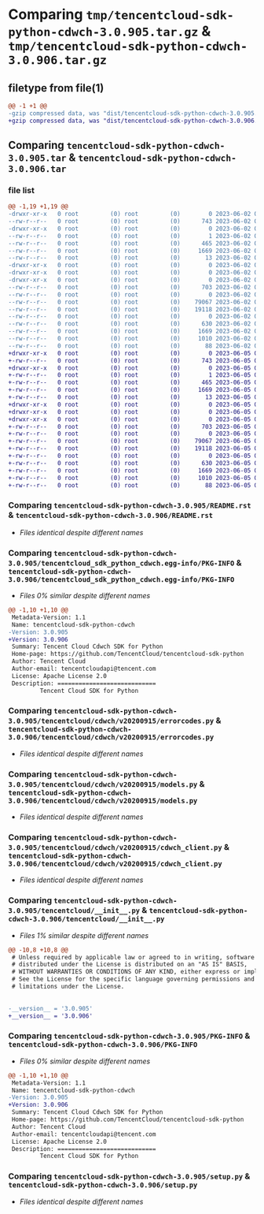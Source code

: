 # Comparing `tmp/tencentcloud-sdk-python-cdwch-3.0.905.tar.gz` & `tmp/tencentcloud-sdk-python-cdwch-3.0.906.tar.gz`

## filetype from file(1)

```diff
@@ -1 +1 @@
-gzip compressed data, was "dist/tencentcloud-sdk-python-cdwch-3.0.905.tar", last modified: Fri Jun  2 00:23:18 2023, max compression
+gzip compressed data, was "dist/tencentcloud-sdk-python-cdwch-3.0.906.tar", last modified: Mon Jun  5 00:29:29 2023, max compression
```

## Comparing `tencentcloud-sdk-python-cdwch-3.0.905.tar` & `tencentcloud-sdk-python-cdwch-3.0.906.tar`

### file list

```diff
@@ -1,19 +1,19 @@
-drwxr-xr-x   0 root         (0) root         (0)        0 2023-06-02 00:23:18.000000 tencentcloud-sdk-python-cdwch-3.0.905/
--rw-r--r--   0 root         (0) root         (0)      743 2023-06-02 00:23:18.000000 tencentcloud-sdk-python-cdwch-3.0.905/README.rst
-drwxr-xr-x   0 root         (0) root         (0)        0 2023-06-02 00:23:18.000000 tencentcloud-sdk-python-cdwch-3.0.905/tencentcloud_sdk_python_cdwch.egg-info/
--rw-r--r--   0 root         (0) root         (0)        1 2023-06-02 00:23:18.000000 tencentcloud-sdk-python-cdwch-3.0.905/tencentcloud_sdk_python_cdwch.egg-info/dependency_links.txt
--rw-r--r--   0 root         (0) root         (0)      465 2023-06-02 00:23:18.000000 tencentcloud-sdk-python-cdwch-3.0.905/tencentcloud_sdk_python_cdwch.egg-info/SOURCES.txt
--rw-r--r--   0 root         (0) root         (0)     1669 2023-06-02 00:23:18.000000 tencentcloud-sdk-python-cdwch-3.0.905/tencentcloud_sdk_python_cdwch.egg-info/PKG-INFO
--rw-r--r--   0 root         (0) root         (0)       13 2023-06-02 00:23:18.000000 tencentcloud-sdk-python-cdwch-3.0.905/tencentcloud_sdk_python_cdwch.egg-info/top_level.txt
-drwxr-xr-x   0 root         (0) root         (0)        0 2023-06-02 00:23:18.000000 tencentcloud-sdk-python-cdwch-3.0.905/tencentcloud/
-drwxr-xr-x   0 root         (0) root         (0)        0 2023-06-02 00:23:18.000000 tencentcloud-sdk-python-cdwch-3.0.905/tencentcloud/cdwch/
-drwxr-xr-x   0 root         (0) root         (0)        0 2023-06-02 00:23:18.000000 tencentcloud-sdk-python-cdwch-3.0.905/tencentcloud/cdwch/v20200915/
--rw-r--r--   0 root         (0) root         (0)      703 2023-06-02 00:23:18.000000 tencentcloud-sdk-python-cdwch-3.0.905/tencentcloud/cdwch/v20200915/errorcodes.py
--rw-r--r--   0 root         (0) root         (0)        0 2023-06-02 00:23:18.000000 tencentcloud-sdk-python-cdwch-3.0.905/tencentcloud/cdwch/v20200915/__init__.py
--rw-r--r--   0 root         (0) root         (0)    79067 2023-06-02 00:23:18.000000 tencentcloud-sdk-python-cdwch-3.0.905/tencentcloud/cdwch/v20200915/models.py
--rw-r--r--   0 root         (0) root         (0)    19118 2023-06-02 00:23:18.000000 tencentcloud-sdk-python-cdwch-3.0.905/tencentcloud/cdwch/v20200915/cdwch_client.py
--rw-r--r--   0 root         (0) root         (0)        0 2023-06-02 00:23:18.000000 tencentcloud-sdk-python-cdwch-3.0.905/tencentcloud/cdwch/__init__.py
--rw-r--r--   0 root         (0) root         (0)      630 2023-06-02 00:23:18.000000 tencentcloud-sdk-python-cdwch-3.0.905/tencentcloud/__init__.py
--rw-r--r--   0 root         (0) root         (0)     1669 2023-06-02 00:23:18.000000 tencentcloud-sdk-python-cdwch-3.0.905/PKG-INFO
--rw-r--r--   0 root         (0) root         (0)     1010 2023-06-02 00:23:18.000000 tencentcloud-sdk-python-cdwch-3.0.905/setup.py
--rw-r--r--   0 root         (0) root         (0)       88 2023-06-02 00:23:18.000000 tencentcloud-sdk-python-cdwch-3.0.905/setup.cfg
+drwxr-xr-x   0 root         (0) root         (0)        0 2023-06-05 00:29:29.000000 tencentcloud-sdk-python-cdwch-3.0.906/
+-rw-r--r--   0 root         (0) root         (0)      743 2023-06-05 00:29:28.000000 tencentcloud-sdk-python-cdwch-3.0.906/README.rst
+drwxr-xr-x   0 root         (0) root         (0)        0 2023-06-05 00:29:29.000000 tencentcloud-sdk-python-cdwch-3.0.906/tencentcloud_sdk_python_cdwch.egg-info/
+-rw-r--r--   0 root         (0) root         (0)        1 2023-06-05 00:29:29.000000 tencentcloud-sdk-python-cdwch-3.0.906/tencentcloud_sdk_python_cdwch.egg-info/dependency_links.txt
+-rw-r--r--   0 root         (0) root         (0)      465 2023-06-05 00:29:29.000000 tencentcloud-sdk-python-cdwch-3.0.906/tencentcloud_sdk_python_cdwch.egg-info/SOURCES.txt
+-rw-r--r--   0 root         (0) root         (0)     1669 2023-06-05 00:29:29.000000 tencentcloud-sdk-python-cdwch-3.0.906/tencentcloud_sdk_python_cdwch.egg-info/PKG-INFO
+-rw-r--r--   0 root         (0) root         (0)       13 2023-06-05 00:29:29.000000 tencentcloud-sdk-python-cdwch-3.0.906/tencentcloud_sdk_python_cdwch.egg-info/top_level.txt
+drwxr-xr-x   0 root         (0) root         (0)        0 2023-06-05 00:29:29.000000 tencentcloud-sdk-python-cdwch-3.0.906/tencentcloud/
+drwxr-xr-x   0 root         (0) root         (0)        0 2023-06-05 00:29:29.000000 tencentcloud-sdk-python-cdwch-3.0.906/tencentcloud/cdwch/
+drwxr-xr-x   0 root         (0) root         (0)        0 2023-06-05 00:29:29.000000 tencentcloud-sdk-python-cdwch-3.0.906/tencentcloud/cdwch/v20200915/
+-rw-r--r--   0 root         (0) root         (0)      703 2023-06-05 00:29:28.000000 tencentcloud-sdk-python-cdwch-3.0.906/tencentcloud/cdwch/v20200915/errorcodes.py
+-rw-r--r--   0 root         (0) root         (0)        0 2023-06-05 00:29:28.000000 tencentcloud-sdk-python-cdwch-3.0.906/tencentcloud/cdwch/v20200915/__init__.py
+-rw-r--r--   0 root         (0) root         (0)    79067 2023-06-05 00:29:28.000000 tencentcloud-sdk-python-cdwch-3.0.906/tencentcloud/cdwch/v20200915/models.py
+-rw-r--r--   0 root         (0) root         (0)    19118 2023-06-05 00:29:28.000000 tencentcloud-sdk-python-cdwch-3.0.906/tencentcloud/cdwch/v20200915/cdwch_client.py
+-rw-r--r--   0 root         (0) root         (0)        0 2023-06-05 00:29:28.000000 tencentcloud-sdk-python-cdwch-3.0.906/tencentcloud/cdwch/__init__.py
+-rw-r--r--   0 root         (0) root         (0)      630 2023-06-05 00:29:28.000000 tencentcloud-sdk-python-cdwch-3.0.906/tencentcloud/__init__.py
+-rw-r--r--   0 root         (0) root         (0)     1669 2023-06-05 00:29:29.000000 tencentcloud-sdk-python-cdwch-3.0.906/PKG-INFO
+-rw-r--r--   0 root         (0) root         (0)     1010 2023-06-05 00:29:28.000000 tencentcloud-sdk-python-cdwch-3.0.906/setup.py
+-rw-r--r--   0 root         (0) root         (0)       88 2023-06-05 00:29:29.000000 tencentcloud-sdk-python-cdwch-3.0.906/setup.cfg
```

### Comparing `tencentcloud-sdk-python-cdwch-3.0.905/README.rst` & `tencentcloud-sdk-python-cdwch-3.0.906/README.rst`

 * *Files identical despite different names*

### Comparing `tencentcloud-sdk-python-cdwch-3.0.905/tencentcloud_sdk_python_cdwch.egg-info/PKG-INFO` & `tencentcloud-sdk-python-cdwch-3.0.906/tencentcloud_sdk_python_cdwch.egg-info/PKG-INFO`

 * *Files 0% similar despite different names*

```diff
@@ -1,10 +1,10 @@
 Metadata-Version: 1.1
 Name: tencentcloud-sdk-python-cdwch
-Version: 3.0.905
+Version: 3.0.906
 Summary: Tencent Cloud Cdwch SDK for Python
 Home-page: https://github.com/TencentCloud/tencentcloud-sdk-python
 Author: Tencent Cloud
 Author-email: tencentcloudapi@tencent.com
 License: Apache License 2.0
 Description: ============================
         Tencent Cloud SDK for Python
```

### Comparing `tencentcloud-sdk-python-cdwch-3.0.905/tencentcloud/cdwch/v20200915/errorcodes.py` & `tencentcloud-sdk-python-cdwch-3.0.906/tencentcloud/cdwch/v20200915/errorcodes.py`

 * *Files identical despite different names*

### Comparing `tencentcloud-sdk-python-cdwch-3.0.905/tencentcloud/cdwch/v20200915/models.py` & `tencentcloud-sdk-python-cdwch-3.0.906/tencentcloud/cdwch/v20200915/models.py`

 * *Files identical despite different names*

### Comparing `tencentcloud-sdk-python-cdwch-3.0.905/tencentcloud/cdwch/v20200915/cdwch_client.py` & `tencentcloud-sdk-python-cdwch-3.0.906/tencentcloud/cdwch/v20200915/cdwch_client.py`

 * *Files identical despite different names*

### Comparing `tencentcloud-sdk-python-cdwch-3.0.905/tencentcloud/__init__.py` & `tencentcloud-sdk-python-cdwch-3.0.906/tencentcloud/__init__.py`

 * *Files 1% similar despite different names*

```diff
@@ -10,8 +10,8 @@
 # Unless required by applicable law or agreed to in writing, software
 # distributed under the License is distributed on an "AS IS" BASIS,
 # WITHOUT WARRANTIES OR CONDITIONS OF ANY KIND, either express or implied.
 # See the License for the specific language governing permissions and
 # limitations under the License.
 
 
-__version__ = '3.0.905'
+__version__ = '3.0.906'
```

### Comparing `tencentcloud-sdk-python-cdwch-3.0.905/PKG-INFO` & `tencentcloud-sdk-python-cdwch-3.0.906/PKG-INFO`

 * *Files 0% similar despite different names*

```diff
@@ -1,10 +1,10 @@
 Metadata-Version: 1.1
 Name: tencentcloud-sdk-python-cdwch
-Version: 3.0.905
+Version: 3.0.906
 Summary: Tencent Cloud Cdwch SDK for Python
 Home-page: https://github.com/TencentCloud/tencentcloud-sdk-python
 Author: Tencent Cloud
 Author-email: tencentcloudapi@tencent.com
 License: Apache License 2.0
 Description: ============================
         Tencent Cloud SDK for Python
```

### Comparing `tencentcloud-sdk-python-cdwch-3.0.905/setup.py` & `tencentcloud-sdk-python-cdwch-3.0.906/setup.py`

 * *Files identical despite different names*

